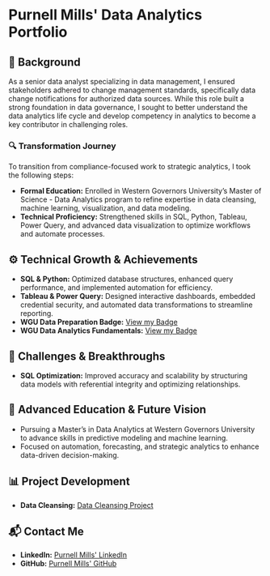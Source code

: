 # **Purnell Mills' Data Analytics Portfolio**  

## **📖 Background**  
As a senior data analyst specializing in data management, I ensured stakeholders adhered to change management standards, specifically data change notifications for authorized data sources. While this role built a strong foundation in data governance, I sought to better understand the data analytics life cycle and develop competency in analytics to become a key contributor in challenging roles.  

### **🔍 Transformation Journey**  
To transition from compliance-focused work to strategic analytics, I took the following steps:  
- **Formal Education:** Enrolled in Western Governors University’s Master of Science - Data Analytics program to refine expertise in data cleansing, machine learning, visualization, and data modeling.  
- **Technical Proficiency:** Strengthened skills in SQL, Python, Tableau, Power Query, and advanced data visualization to optimize workflows and automate processes.  

## **⚙️ Technical Growth & Achievements**  
- **SQL & Python:** Optimized database structures, enhanced query performance, and implemented automation for efficiency.  
- **Tableau & Power Query:** Designed interactive dashboards, embedded credential security, and automated data transformations to streamline reporting.  
- **WGU Data Preparation Badge:** [View my Badge](https://api.badgr.io/public/assertions/Cygxa4ZjTKC87qv3PDcy9g?identity__email=pmil269%40wgu.edu)
- **WGU Data Analytics Fundamentals:** [View my Badge](https://api.badgr.io/public/assertions/9ubInScxRdi4N__yJoNujA?identity__email=pmil269%40wgu.edu) 

## **🚀 Challenges & Breakthroughs**  
- **SQL Optimization:** Improved accuracy and scalability by structuring data models with referential integrity and optimizing relationships.  

## **🎯 Advanced Education & Future Vision**  
- Pursuing a Master’s in Data Analytics at Western Governors University to advance skills in predictive modeling and machine learning.  
- Focused on automation, forecasting, and strategic analytics to enhance data-driven decision-making.  

## **📊 Project Development**  
- **Data Cleansing:** [Data Cleansing Project](https://github.com/purnellmills-analytics/data-cleaning-project)

## **📬 Contact Me**  
- **LinkedIn:** [Purnell Mills' LinkedIn](https://www.linkedin.com/in/purnell-mills-analytics)  
- **GitHub:** [Purnell Mills' GitHub](https://github.com/purnellmills-analytics)  
